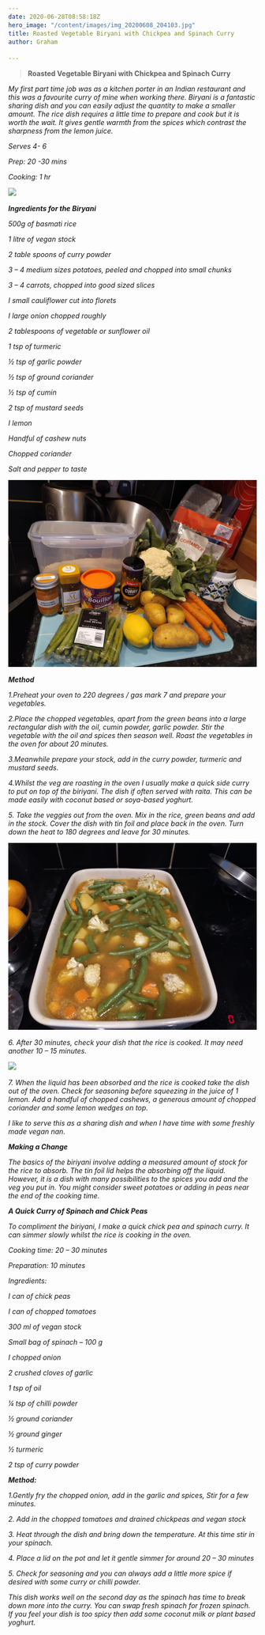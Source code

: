 ```yaml
---
date: 2020-06-28T08:58:18Z
hero_image: "/content/images/img_20200608_204103.jpg"
title: Roasted Vegetable Biryani with Chickpea and Spinach Curry
author: Graham

---
```

> **Roasted Vegetable Biryani with Chickpea and Spinach Curry**

_My first part time job was as a kitchen porter in an Indian restaurant and this was a favourite curry of mine when working there. Biryani is a fantastic sharing dish and you can easily adjust the quantity to make a smaller amount. The rice dish requires a little time to prepare and cook but it is worth the wait. It gives gentle warmth from the spices which contrast the sharpness from the lemon juice._

_Serves 4- 6_

_Prep: 20 -30 mins_

_Cooking: 1 hr_

![](/content/images/img_20200608_204103.jpg)

**_Ingredients for the Biryani_**

_500g of basmati rice_

_1 litre of vegan stock_

_2 table spoons of curry powder_

_3 – 4 medium sizes potatoes, peeled and chopped into small chunks_

_3 – 4 carrots, chopped into good sized slices_

_I small cauliflower cut into florets_

_I large onion chopped roughly_

_2 tablespoons of vegetable or sunflower oil_

_1 tsp of turmeric_

_½ tsp of garlic powder_

_½ tsp of ground coriander_

_½ tsp of cumin_

_2 tsp of mustard seeds_

_I lemon_

_Handful of cashew nuts_

_Chopped coriander_

_Salt and pepper to taste_

![](/content/images/img_20200608_185345.jpg)

**_Method_**

_1.Preheat your oven to 220 degrees / gas mark 7 and prepare your vegetables._

_2.Place the chopped vegetables, apart from the green beans into a large rectangular dish with the oil, cumin powder, garlic powder. Stir the vegetable with the oil and spices then season well. Roast the vegetables in the oven for about 20 minutes._

_3.Meanwhile prepare your stock, add in the curry powder, turmeric and mustard seeds._

_4.Whilst the veg are roasting in the oven I usually make a quick side curry to put on top of the biriyani. The dish if often served with raita. This can be made easily with coconut based or soya-based yoghurt._

_5. Take the veggies out from the oven. Mix in the rice, green beans and add in the stock. Cover the dish with tin foil and place back in the oven. Turn down the heat to 180 degrees and leave for 30 minutes._

![](/content/images/img_20200608_193731_1.jpg)

_6. After 30 minutes, check your dish that the rice is cooked. It may need another 10 – 15 minutes._

![](/content/images/img_20200608_203040.jpg)

_7. When the liquid has been absorbed and the rice is cooked take the dish out of the oven. Check for seasoning before squeezing in the juice of 1 lemon. Add a handful of chopped cashews, a generous amount of chopped coriander and some lemon wedges on top._

_I like to serve this as a sharing dish and when I have time with some freshly made vegan nan._

**_Making a Change_**

_The basics of the biriyani involve adding a measured amount of stock for the rice to absorb. The tin foil lid helps the absorbing off the liquid. However, it is a dish with many possibilities to the spices you add and the veg you put in. You might consider sweet potatoes or adding in peas near the end of the cooking time._

**_A Quick Curry of Spinach and Chick Peas_**

_To compliment the biriyani, I make a quick chick pea and spinach curry. It can simmer slowly whilst the rice is cooking in the oven._

_Cooking time: 20 – 30 minutes_

_Preparation: 10 minutes_

_Ingredients:_

_I can of chick peas_

_I can of chopped tomatoes_

_300 ml of vegan stock_

_Small bag of spinach – 100 g_

_I chopped onion_

_2 crushed cloves of garlic_

_1 tsp of oil_

_¼ tsp of chilli powder_

_½ ground coriander_

_½ ground ginger_

_½ turmeric_

_2 tsp of curry powder_

**_Method:_**

_1.Gently fry the chopped onion, add in the garlic and spices, Stir for a few minutes._

_2. Add in the chopped tomatoes and drained chickpeas and vegan stock_

_3. Heat through the dish and bring down the temperature. At this time stir in your spinach._

_4. Place a lid on the pot and let it gentle simmer for around 20 – 30 minutes_

_5. Check for seasoning and you can always add a little more spice if desired with some curry or chilli powder._

_This dish works well on the second day as the spinach has time to break down more into the curry. You can swap fresh spinach for frozen spinach. If you feel your dish is too spicy then add some coconut milk or plant based yoghurt._